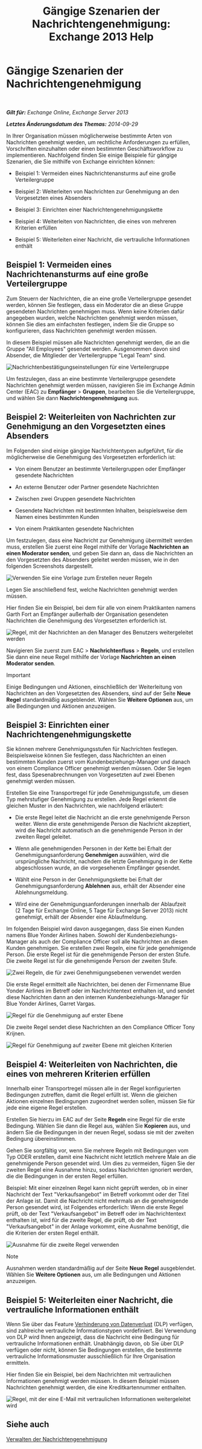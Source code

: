 ﻿---
title: 'Gängige Szenarien der Nachrichtengenehmigung: Exchange 2013 Help'
TOCTitle: Gängige Szenarien der Nachrichtengenehmigung
ms:assetid: 5c13a07e-c21d-4502-a9f9-fb801197e1dd
ms:mtpsurl: https://technet.microsoft.com/de-de/library/Dd298007(v=EXCHG.150)
ms:contentKeyID: 50475725
ms.date: 04/24/2018
mtps_version: v=EXCHG.150
ms.translationtype: HT
---

# Gängige Szenarien der Nachrichtengenehmigung

 

_**Gilt für:** Exchange Online, Exchange Server 2013_

_**Letztes Änderungsdatum des Themas:** 2014-09-29_

In Ihrer Organisation müssen möglicherweise bestimmte Arten von Nachrichten genehmigt werden, um rechtliche Anforderungen zu erfüllen, Vorschriften einzuhalten oder einen bestimmten Geschäftsworkflow zu implementieren. Nachfolgend finden Sie einige Beispiele für gängige Szenarien, die Sie mithilfe von Exchange einrichten können:

  - Beispiel 1: Vermeiden eines Nachrichtenansturms auf eine große Verteilergruppe

  - Beispiel 2: Weiterleiten von Nachrichten zur Genehmigung an den Vorgesetzten eines Absenders

  - Beispiel 3: Einrichten einer Nachrichtengenehmigungskette

  - Beispiel 4: Weiterleiten von Nachrichten, die eines von mehreren Kriterien erfüllen

  - Beispiel 5: Weiterleiten einer Nachricht, die vertrauliche Informationen enthält

## Beispiel 1: Vermeiden eines Nachrichtenansturms auf eine große Verteilergruppe

Zum Steuern der Nachrichten, die an eine große Verteilergruppe gesendet werden, können Sie festlegen, dass ein Moderator die an diese Gruppe gesendeten Nachrichten genehmigen muss. Wenn keine Kriterien dafür angegeben wurden, welche Nachrichten genehmigt werden müssen, können Sie dies am einfachsten festlegen, indem Sie die Gruppe so konfigurieren, dass Nachrichten genehmigt werden müssen.

In diesem Beispiel müssen alle Nachrichten genehmigt werden, die an die Gruppe "All Employees" gesendet werden. Ausgenommen davon sind Absender, die Mitglieder der Verteilergruppe "Legal Team" sind.

![Nachrichtenbestätigungseinstellungen für eine Verteilergruppe](images/Dd298007.77721509-93f9-4a90-8d77-986db2b0acf4(EXCHG.150).png "Nachrichtenbestätigungseinstellungen für eine Verteilergruppe")

Um festzulegen, dass an eine bestimmte Verteilergruppe gesendete Nachrichten genehmigt werden müssen, navigieren Sie im Exchange Admin Center (EAC) zu **Empfänger** \> **Gruppen**, bearbeiten Sie die Verteilergruppe, und wählen Sie dann **Nachrichtengenehmigung** aus.

## Beispiel 2: Weiterleiten von Nachrichten zur Genehmigung an den Vorgesetzten eines Absenders

Im Folgenden sind einige gängige Nachrichtentypen aufgeführt, für die möglicherweise die Genehmigung des Vorgesetzten erforderlich ist:

  - Von einem Benutzer an bestimmte Verteilergruppen oder Empfänger gesendete Nachrichten

  - An externe Benutzer oder Partner gesendete Nachrichten

  - Zwischen zwei Gruppen gesendete Nachrichten

  - Gesendete Nachrichten mit bestimmten Inhalten, beispielsweise dem Namen eines bestimmten Kunden

  - Von einem Praktikanten gesendete Nachrichten

Um festzulegen, dass eine Nachricht zur Genehmigung übermittelt werden muss, erstellen Sie zuerst eine Regel mithilfe der Vorlage **Nachrichten an einen Moderator senden**, und geben Sie dann an, dass die Nachrichten an den Vorgesetzten des Absenders geleitet werden müssen, wie in den folgenden Screenshots dargestellt.

![Verwenden Sie eine Vorlage zum Erstellen neuer Regeln](images/Dd298007.051a5653-1a09-4db4-908f-48b56cc8d13f(EXCHG.150).png "Verwenden Sie eine Vorlage zum Erstellen neuer Regeln")

Legen Sie anschließend fest, welche Nachrichten genehmigt werden müssen.

Hier finden Sie ein Beispiel, bei dem für alle von einem Praktikanten namens Garth Fort an Empfänger außerhalb der Organisation gesendeten Nachrichten die Genehmigung des Vorgesetzten erforderlich ist.

![Regel, mit der Nachrichten an den Manager des Benutzers weitergeleitet werden](images/Dd298007.7f94c22e-b5ba-45a3-9ccd-31996b6c863a(EXCHG.150).png "Regel, mit der Nachrichten an den Manager des Benutzers weitergeleitet werden")

Navigieren Sie zuerst zum EAC \> **Nachrichtenfluss** \> **Regeln**, und erstellen Sie dann eine neue Regel mithilfe der Vorlage **Nachrichten an einen Moderator senden**.


> [!IMPORTANT]
> Einige Bedingungen und Aktionen, einschließlich der Weiterleitung von Nachrichten an den Vorgesetzten des Absenders, sind auf der Seite <STRONG>Neue Regel</STRONG> standardmäßig ausgeblendet. Wählen Sie <STRONG>Weitere Optionen</STRONG> aus, um alle Bedingungen und Aktionen anzuzeigen.



## Beispiel 3: Einrichten einer Nachrichtengenehmigungskette

Sie können mehrere Genehmigungsstufen für Nachrichten festlegen. Beispielsweise können Sie festlegen, dass Nachrichten an einen bestimmten Kunden zuerst vom Kundenbeziehungs-Manager und danach von einem Compliance Officer genehmigt werden müssen. Oder Sie legen fest, dass Spesenabrechnungen von Vorgesetzten auf zwei Ebenen genehmigt werden müssen.

Erstellen Sie eine Transportregel für jede Genehmigungsstufe, um diesen Typ mehrstufiger Genehmigung zu erstellen. Jede Regel erkennt die gleichen Muster in den Nachrichten, wie nachfolgend erläutert:

  - Die erste Regel leitet die Nachricht an die erste genehmigende Person weiter. Wenn die erste genehmigende Person die Nachricht akzeptiert, wird die Nachricht automatisch an die genehmigende Person in der zweiten Regel geleitet.

  - Wenn alle genehmigenden Personen in der Kette bei Erhalt der Genehmigungsanforderung **Genehmigen** auswählen, wird die ursprüngliche Nachricht, nachdem die letzte Genehmigung in der Kette abgeschlossen wurde, an die vorgesehenen Empfänger gesendet.

  - Wählt eine Person in der Genehmigungskette bei Erhalt der Genehmigungsanforderung **Ablehnen** aus, erhält der Absender eine Ablehnungsmeldung.

  - Wird eine der Genehmigungsanforderungen innerhalb der Ablaufzeit (2 Tage für Exchange Online, 5 Tage für Exchange Server 2013) nicht genehmigt, erhält der Absender eine Ablaufmeldung.

Im folgenden Beispiel wird davon ausgegangen, dass Sie einen Kunden namens Blue Yonder Airlines haben. Sowohl der Kundenbeziehungs-Manager als auch der Compliance Officer soll alle Nachrichten an diesen Kunden genehmigen. Sie erstellen zwei Regeln, eine für jede genehmigende Person. Die erste Regel ist für die genehmigende Person der ersten Stufe. Die zweite Regel ist für die genehmigende Person der zweiten Stufe.

![Zwei Regeln, die für zwei Genehmigungsebenen verwendet werden](images/Dd298007.29686c05-eaa0-42b9-86ad-d577f656392c(EXCHG.150).png "Zwei Regeln, die für zwei Genehmigungsebenen verwendet werden")

Die erste Regel ermittelt alle Nachrichten, bei denen der Firmenname Blue Yonder Airlines im Betreff oder im Nachrichtentext enthalten ist, und sendet diese Nachrichten dann an den internen Kundenbeziehungs-Manager für Blue Yonder Airlines, Garret Vargas.

![Regel für die Genehmigung auf erster Ebene](images/Dd298007.e22d1c04-85c5-4227-88e6-b118d5593350(EXCHG.150).png "Regel für die Genehmigung auf erster Ebene")

Die zweite Regel sendet diese Nachrichten an den Compliance Officer Tony Krijnen.

![Regel für Genehmigung auf zweiter Ebene mit gleichen Kriterien](images/Dd298007.5d888786-8e48-4459-ab86-8a4b9a016d58(EXCHG.150).png "Regel für Genehmigung auf zweiter Ebene mit gleichen Kriterien")

## Beispiel 4: Weiterleiten von Nachrichten, die eines von mehreren Kriterien erfüllen

Innerhalb einer Transportregel müssen alle in der Regel konfigurierten Bedingungen zutreffen, damit die Regel erfüllt ist. Wenn die gleichen Aktionen einzelnen Bedingungen zugeordnet werden sollen, müssen Sie für jede eine eigene Regel erstellen.

Erstellen Sie hierzu im EAC auf der Seite **Regeln** eine Regel für die erste Bedingung. Wählen Sie dann die Regel aus, wählen Sie **Kopieren** aus, und ändern Sie die Bedingungen in der neuen Regel, sodass sie mit der zweiten Bedingung übereinstimmen.

Gehen Sie sorgfältig vor, wenn Sie mehrere Regeln mit Bedingungen vom Typ ODER erstellen, damit eine Nachricht nicht letztlich mehrere Male an die genehmigende Person gesendet wird. Um dies zu vermeiden, fügen Sie der zweiten Regel eine Ausnahme hinzu, sodass Nachrichten ignoriert werden, die die Bedingungen in der ersten Regel erfüllen.

Beispiel: Mit einer einzelnen Regel kann nicht geprüft werden, ob in einer Nachricht der Text "Verkaufsangebot" im Betreff vorkommt oder der Titel der Anlage ist. Damit die Nachricht nicht mehrmals an die genehmigende Person gesendet wird, ist Folgendes erforderlich: Wenn die erste Regel prüft, ob der Text "Verkaufsangebot" im Betreff oder im Nachrichtentext enthalten ist, wird für die zweite Regel, die prüft, ob der Text "Verkaufsangebot" in der Anlage vorkommt, eine Ausnahme benötigt, die die Kriterien der ersten Regel enthält.

![Ausnahme für die zweite Regel verwenden](images/Dd298007.c39bbdcf-c619-4f84-8922-114ad1da824d(EXCHG.150).png "Ausnahme für die zweite Regel verwenden")


> [!NOTE]
> Ausnahmen werden standardmäßig auf der Seite <STRONG>Neue Regel</STRONG> ausgeblendet. Wählen Sie <STRONG>Weitere Optionen</STRONG> aus, um alle Bedingungen und Aktionen anzuzeigen.



## Beispiel 5: Weiterleiten einer Nachricht, die vertrauliche Informationen enthält

Wenn Sie über das Feature [Verhinderung von Datenverlust](technical-overview-of-dlp-data-loss-prevention-in-exchange.md) (DLP) verfügen, sind zahlreiche vertrauliche Informationstypen vordefiniert. Bei Verwendung von DLP wird Ihnen angezeigt, dass die Nachricht eine Bedingung für vertrauliche Informationen enthält. Unabhängig davon, ob Sie über DLP verfügen oder nicht, können Sie Bedingungen erstellen, die bestimmte vertrauliche Informationsmuster ausschließlich für Ihre Organisation ermitteln.

Hier finden Sie ein Beispiel, bei dem Nachrichten mit vertraulichen Informationen genehmigt werden müssen. In diesem Beispiel müssen Nachrichten genehmigt werden, die eine Kreditkartennummer enthalten.

![Regel, mit der eine E-Mail mit vertraulichen Informationen weitergeleitet wird](images/Dd298007.7ec1ca74-5d20-42ea-a9ee-3a8b25beb7df(EXCHG.150).png "Regel, mit der eine E-Mail mit vertraulichen Informationen weitergeleitet wird")

## Siehe auch


[Verwalten der Nachrichtengenehmigung](manage-message-approval-exchange-2013-help.md)

